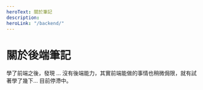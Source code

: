 ```yaml
---
heroText: 關於筆記
description:
heroLink: "/backend/"
---
```


# 關於後端筆記

學了前端之後，發現 ... 沒有後端能力，其實前端能做的事情也稍微侷限，就有試著學了幾下... 目前停滯中。
